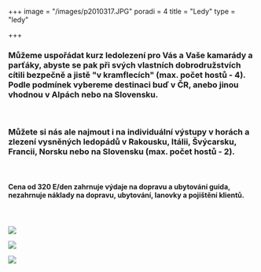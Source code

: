 +++
image = "/images/p2010317.JPG"
poradi = 4
title = "Ledy"
type = "ledy"

+++
### **Můžeme uspořádat kurz ledolezení pro Vás a Vaše kamarády a parťáky, abyste se pak při svých vlastních dobrodružstvích cítili bezpečně a jistě "v kramflecích" (max. počet hostů - 4). Podle podmínek vybereme destinaci buď v ČR, anebo jinou vhodnou v Alpách nebo na Slovensku.**

 

### **Můžete si nás ale najmout i na individuální výstupy v horách a zlezení vysněných ledopádů v Rakousku, Itálii, Švýcarsku, Francii, Norsku nebo na Slovensku (max. počet hostů - 2).**

 

#### **Cena od 320 E/den zahrnuje výdaje na dopravu a ubytování guida, nezahrnuje náklady na dopravu, ubytování, lanovky a pojištění klientů.**

 

#### 

#### 

![](/images/p2020348.JPG)

![](/images/dscn0938.jpg)

![](/images/dscf2115.jpg)